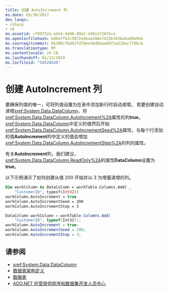 ```yaml
---
title: 创建 AutoIncrement 列
ms.date: 03/30/2017
dev_langs:
- csharp
- vb
ms.assetid: cf09732a-ab54-4d98-89e2-4d0a1f28fbce
ms.openlocfilehash: b4beffb3c5072e9eaa398e7433b363babadbb9eb
ms.sourcegitcommit: 6b308cf6d627d78ee36dbbae8972a310ac7fd6c8
ms.translationtype: MT
ms.contentlocale: zh-CN
ms.lasthandoff: 01/23/2019
ms.locfileid: "54528636"
---
```

# <a name="creating-autoincrement-columns"></a>创建 AutoIncrement 列
要确保列值的唯一，可将列值设置为在表中添加新行时自动递增。 若要创建自动递增<xref:System.Data.DataColumn>，将<xref:System.Data.DataColumn.AutoIncrement%2A>属性的列**true**。 <xref:System.Data.DataColumn>中定义的值然后开始<xref:System.Data.DataColumn.AutoIncrementSeed%2A>属性，与每个行添加的值**AutoIncrement**列中定义的值会增加<xref:System.Data.DataColumn.AutoIncrementStep%2A>的列的属性。  
  
 有关**AutoIncrement**列，我们建议，<xref:System.Data.DataColumn.ReadOnly%2A>的属性**DataColumn**设置为**true**。  
  
 以下示例演示了如何创建从值 200 开始并以 3 为增量递增的列。  
  
```vb  
Dim workColumn As DataColumn = workTable.Columns.Add( _  
    "CustomerID", typeof(Int32))  
workColumn.AutoIncrement = true  
workColumn.AutoIncrementSeed = 200  
workColumn.AutoIncrementStep = 3  
```  
  
```csharp  
DataColumn workColumn = workTable.Columns.Add(  
    "CustomerID", typeof(Int32));  
workColumn.AutoIncrement = true;  
workColumn.AutoIncrementSeed = 200;  
workColumn.AutoIncrementStep = 3;  
```  
  
## <a name="see-also"></a>请参阅
- <xref:System.Data.DataColumn>
- [数据表架构定义](../../../../../docs/framework/data/adonet/dataset-datatable-dataview/datatable-schema-definition.md)
- [数据表](../../../../../docs/framework/data/adonet/dataset-datatable-dataview/datatables.md)
- [ADO.NET 托管提供程序和数据集开发人员中心](https://go.microsoft.com/fwlink/?LinkId=217917)
